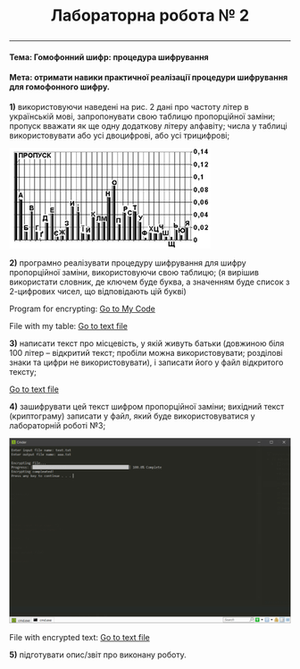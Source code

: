 # <p align = "center">__Лабораторна робота № 2__</p>

---

#### __Тема: Гомофонний шифр: процедура шифрування__

#### __Мета: отримати навики практичної реалізації процедури шифрування для гомофонного шифру.__

__1)__	використовуючи наведені на рис. 2 дані про частоту літер в українській мові, запропонувати свою таблицю пропорційної заміни; пропуск вважати як ще одну додаткову літеру алфавіту; числа у таблиці використовувати або усі двоцифрові, або усі трицифрові;

![1](screenshots/1.png)

__2)__	програмно реалізувати процедуру шифрування для шифру пропорційної заміни, використовуючи свою таблицю; (я вирішив використати словник, де ключем буде буква, а значенням буде список з 2-цифрових чисел, що відповідають цій букві)

Program for encrypting:
<a href="files/AZI_lab-2" download>Go to My Code</a>

File with my table:
<a href="files/table.txt" download>Go to text file</a>

__3)__	написати текст про місцевість, у якій живуть батьки (довжиною біля 100 літер – відкритий текст; пробіли можна використовувати; розділові знаки та цифри не використовувати), і записати його у файл відкритого тексту;

<a href="files/text.txt" download>Go to text file</a>


__4)__	зашифрувати цей текст шифром пропорційної заміни; вихідний текст (криптограму) записати у файл, який буде використовуватися у лабораторній роботі №3;

![1](screenshots/2.png)

File with encrypted text:
<a href="files/aaa.txt" download>Go to text file</a>

__5)__	підготувати опис/звіт про виконану роботу.
